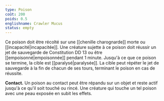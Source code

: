 ```yaml
---
type: Poison
coût: 200
poids: 0.5
englishname: Crawler Mucus
status: empty
---
```

Ce poison doit être récolté sur une [[chenille charognarde]] morte ou [[incapacité|incapacitée]]. Une créature sujette à ce poison doit réussir un jet de sauvegarde de Constitution DD 13 ou être [[empoisonné|empoisonnée]] pendant 1 minute. Jusqu'à ce que ce poison se termine, la cible est [[paralysé|paralysée]]. La cible peut répéter le jet de sauvegarde à la fin de chacun de ses tours, terminant le poison en cas de réussite.

**Contact.** Un poison au contact peut être répandu sur un objet et reste actif jusqu'à ce qu'il soit touché ou rincé. Une créature qui touche un tel poison avec une peau exposée en subit les effets.